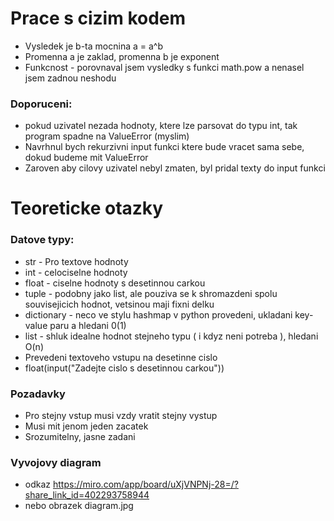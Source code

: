 # Prace s cizim kodem
- Vysledek je b-ta mocnina a = a^b
- Promenna a je zaklad, promenna b je exponent
- Funkcnost - porovnaval jsem vysledky s funkci math.pow a nenasel jsem zadnou neshodu

### Doporuceni:
- pokud uzivatel nezada hodnoty, ktere lze parsovat do typu int, tak program spadne na ValueError (myslim)
- Navrhnul bych rekurzivni input funkci ktere bude vracet sama sebe, dokud budeme mit ValueError
- Zaroven aby cilovy uzivatel nebyl zmaten, byl pridal texty do input funkci

# Teoreticke otazky
### Datove typy:
  - str - Pro textove hodnoty
  - int - celociselne hodnoty
  - float - ciselne hodnoty s desetinnou carkou
  - tuple - podobny jako list, ale pouziva se k shromazdeni spolu souvisejicich hodnot, vetsinou maji fixni delku
  - dictionary - neco ve stylu hashmap v python provedeni, ukladani key-value paru a hledani 0(1)
  - list - shluk idealne hodnot stejneho typu ( i kdyz neni potreba ), hledani O(n)
  - Prevedeni textoveho vstupu na desetinne cislo
  - float(input("Zadejte cislo s desetinnou carkou"))

### Pozadavky
  - Pro stejny vstup musi vzdy vratit stejny vystup
  - Musi mit jenom jeden zacatek
  - Srozumitelny, jasne zadani

### Vyvojovy diagram
  - odkaz https://miro.com/app/board/uXjVNPNj-28=/?share_link_id=402293758944
  - nebo obrazek diagram.jpg

